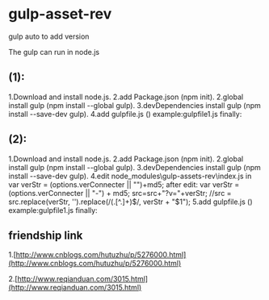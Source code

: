 # gulp-asset-rev
gulp auto to add version 

The gulp can run in node.js
## (1):
  1.Download and install node.js.
  2.add Package.json (npm init).
  2.global install gulp (npm install --global gulp).
  3.devDependencies install gulp (npm install --save-dev gulp).
  4.add gulpfile.js ()
    example:gulpfile1.js
  finally:
    <link rel="stylesheet" href="./styles/test_0ede2cf.css" type="text/css" />
    <script src="./scripts/test_8ced4e6.js" type="text/javascript"></script> 
## (2):
  1.Download and install node.js.
  2.add Package.json (npm init).
  2.global install gulp (npm install --global gulp).
  3.devDependencies install gulp (npm install --save-dev gulp).
  4.edit node_modules\gulp-assets-rev\index.js in var verStr = (options.verConnecter || "")+md5;
    after edit:
    var verStr = (options.verConnecter || "-") + md5;
				src=src+"?v="+verStr;
        //src = src.replace(verStr, '').replace(/(\.[^\.]+)$/, verStr + "$1");
  5.add gulpfile.js ()
    example:gulpfile1.js
  finally:
    <link href="../css/index.css?v=-6bf2ddf" rel="stylesheet" >
    <script src="../scripts/index.js?v=-9df0888"></script>
## friendship link
  1.[http://www.cnblogs.com/hutuzhu/p/5276000.html](http://www.cnblogs.com/hutuzhu/p/5276000.html)      
  
  2.[http://www.reqianduan.com/3015.html](http://www.reqianduan.com/3015.html)
  
